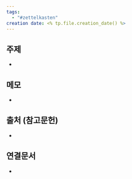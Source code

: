 ```yaml
---
tags:
  - "#zettelkasten"
creation date: <% tp.file.creation_date() %>
---
```

## 주제
-
## 메모
-
## 출처 (참고문헌)
-
## 연결문서
-